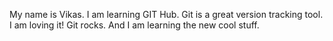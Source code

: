 My name is Vikas.
I am learning GIT Hub.
Git is a great version tracking tool. I am loving it!
Git rocks. And I am learning the new cool stuff.
